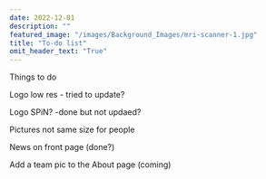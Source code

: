 ```yaml
---
date: 2022-12-01
description: ""
featured_image: "/images/Background_Images/mri-scanner-1.jpg"
title: "To-do list"
omit_header_text: "True"
---
```


Things to do

Logo low res - tried to update?

Logo SPiN? -done but not updaed?

Pictures not same size for people

News on front page (done?)

Add a team pic to the About page (coming)
